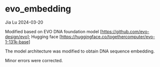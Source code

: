 # evo_embedding
Jia Lu 2024-03-20

Modified based on EVO DNA foundation model [https://github.com/evo-design/evo]; Hugging face [https://huggingface.co/togethercomputer/evo-1-131k-base]

The model architecture was modified to obtain DNA sequence embedding. 

Minor errors were corrected.
